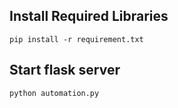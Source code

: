 ## Install Required Libraries

    pip install -r requirement.txt

## Start flask server

    python automation.py

